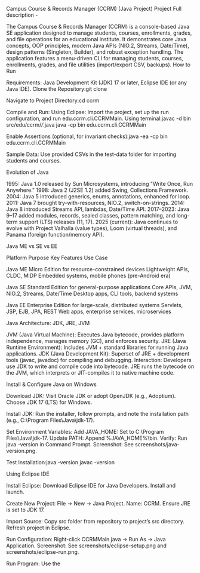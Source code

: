 Campus Course & Records Manager (CCRM) (Java Project)
Project Full description - 

The Campus Course & Records Manager (CCRM) is a console-based Java SE application designed to manage students, courses, enrollments, grades, and file operations for an educational institute. It demonstrates core Java concepts, OOP principles, modern Java APIs (NIO.2, Streams, Date/Time), design patterns (Singleton, Builder), and robust exception handling. The application features a menu-driven CLI for managing students, courses, enrollments, grades, and file utilities (import/export CSV, backups).
How to Run

Requirements: Java Development Kit (JDK) 17 or later, Eclipse IDE (or any Java IDE).
Clone the Repository:git clone <repository-link>


Navigate to Project Directory:cd ccrm


Compile and Run:
Using Eclipse: Import the project, set up the run configuration, and run edu.ccrm.cli.CCRMMain.
Using terminal:javac -d bin src/edu/ccrm/*/*.java
java -cp bin edu.ccrm.cli.CCRMMain




Enable Assertions (optional, for invariant checks):java -ea -cp bin edu.ccrm.cli.CCRMMain


Sample Data: Use provided CSVs in the test-data folder for importing students and courses.

Evolution of Java

1995: Java 1.0 released by Sun Microsystems, introducing "Write Once, Run Anywhere."
1998: Java 2 (J2SE 1.2) added Swing, Collections Framework.
2004: Java 5 introduced generics, enums, annotations, enhanced for loop.
2011: Java 7 brought try-with-resources, NIO.2, switch-on-strings.
2014: Java 8 introduced Streams API, lambdas, Date/Time API.
2017–2023: Java 9–17 added modules, records, sealed classes, pattern matching, and long-term support (LTS) releases (11, 17).
2025 (current): Java continues to evolve with Project Valhalla (value types), Loom (virtual threads), and Panama (foreign function/memory API).

Java ME vs SE vs EE



Platform
Purpose
Key Features
Use Case



Java ME
Micro Edition for resource-constrained devices
Lightweight APIs, CLDC, MIDP
Embedded systems, mobile phones (pre-Android era)


Java SE
Standard Edition for general-purpose applications
Core APIs, JVM, NIO.2, Streams, Date/Time
Desktop apps, CLI tools, backend systems


Java EE
Enterprise Edition for large-scale, distributed systems
Servlets, JSP, EJB, JPA, REST
Web apps, enterprise services, microservices


Java Architecture: JDK, JRE, JVM

JVM (Java Virtual Machine): Executes Java bytecode, provides platform independence, manages memory (GC), and enforces security.
JRE (Java Runtime Environment): Includes JVM + standard libraries for running Java applications.
JDK (Java Development Kit): Superset of JRE + development tools (javac, javadoc) for compiling and debugging.
Interaction: Developers use JDK to write and compile code into bytecode. JRE runs the bytecode on the JVM, which interprets or JIT-compiles it to native machine code.

Install & Configure Java on Windows

Download JDK:
Visit Oracle JDK or adopt OpenJDK (e.g., Adoptium).
Choose JDK 17 (LTS) for Windows.


Install JDK:
Run the installer, follow prompts, and note the installation path (e.g., C:\Program Files\Java\jdk-17).


Set Environment Variables:
Add JAVA_HOME: Set to C:\Program Files\Java\jdk-17.
Update PATH: Append %JAVA_HOME%\bin.
Verify: Run java -version in Command Prompt.
Screenshot: See screenshots/java-version.png.


Test Installation:java -version
javac -version



Using Eclipse IDE

Install Eclipse:
Download Eclipse IDE for Java Developers.
Install and launch.


Create New Project:
File → New → Java Project.
Name: CCRM.
Ensure JRE is set to JDK 17.


Import Source:
Copy src folder from repository to project’s src directory.
Refresh project in Eclipse.


Run Configuration:
Right-click CCRMMain.java → Run As → Java Application.
Screenshot: See screenshots/eclipse-setup.png and screenshots/eclipse-run.png.


Run Program:
Use the


